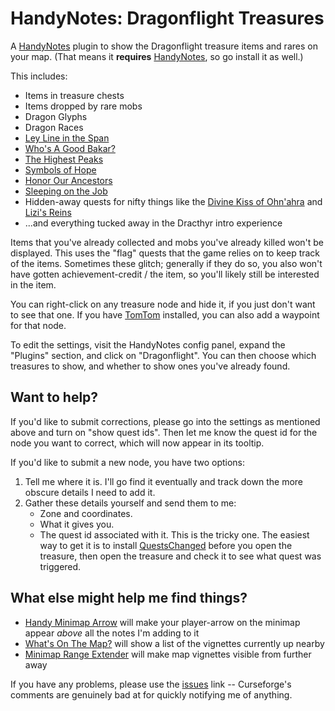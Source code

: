 # HandyNotes: Dragonflight Treasures

A [HandyNotes](https://www.curseforge.com/wow/addons/handynotes) plugin to show the Dragonflight treasure items and rares on your map. (That means it **requires** [HandyNotes](https://www.curseforge.com/wow/addons/handynotes), so go install it as well.)

This includes:

* Items in treasure chests
* Items dropped by rare mobs
* Dragon Glyphs
* Dragon Races
* [Ley Line in the Span](https://www.wowhead.com/achievement=16638/ley-line-in-the-span)
* [Who's A Good Bakar?](https://www.wowhead.com/achievement=16424/whos-a-good-bakar)
* [The Highest Peaks](https://www.wowhead.com/achievement=15890/dragonscale-expedition-the-highest-peaks)
* [Symbols of Hope](https://www.wowhead.com/achievement=16584/symbols-of-hope)
* [Honor Our Ancestors](https://www.wowhead.com/achievement=16423/honor-our-ancestors)
* [Sleeping on the Job](https://www.wowhead.com/achievement=16574/sleeping-on-the-job)
* Hidden-away quests for nifty things like the [Divine Kiss of Ohn'ahra](https://www.wowhead.com/item=198821/divine-kiss-of-ohnahra) and [Lizi's Reins](https://www.wowhead.com/item=192799/lizis-reins)
* ...and everything tucked away in the Dracthyr intro experience

Items that you've already collected and mobs you've already killed won't be displayed. This uses the "flag" quests that the game relies on to keep track of the items. Sometimes these glitch; generally if they do so, you also won't have gotten achievement-credit / the item, so you'll likely still be interested in the item.

You can right-click on any treasure node and hide it, if you just don't want to see that one. If you have [TomTom](https://www.curseforge.com/wow/addons/tomtom) installed, you can also add a waypoint for that node.

To edit the settings, visit the HandyNotes config panel, expand the "Plugins" section, and click on "Dragonflight". You can then choose which treasures to show, and whether to show ones you've already found.

## Want to help?

If you'd like to submit corrections, please go into the settings as mentioned above and turn on "show quest ids". Then let me know the quest id for the node you want to correct, which will now appear in its tooltip.

If you'd like to submit a new node, you have two options:

1. Tell me where it is. I'll go find it eventually and track down the more obscure details I need to add it.
1. Gather these details yourself and send them to me:
    * Zone and coordinates.
    * What it gives you.
    * The quest id associated with it. This is the tricky one. The easiest way to get it is to install [QuestsChanged](https://www.wowace.com/addons/questschanged/) before you open the treasure, then open the treasure and check it to see what quest was triggered.

## What else might help me find things?

* [Handy Minimap Arrow](https://www.curseforge.com/wow/addons/handy-minimap-arrow) will make your player-arrow on the minimap appear *above* all the notes I'm adding to it
* [What's On The Map?](https://www.curseforge.com/wow/addons/whats-on-the-map) will show a list of the vignettes currently up nearby
* [Minimap Range Extender](https://www.curseforge.com/wow/addons/minimap-range-extender) will make map vignettes visible from further away

If you have any problems, please use the [issues](https://github.com/kemayo/wow-handynotes-dragonflight/issues/new) link -- Curseforge's comments are genuinely bad at for quickly notifying me of anything.

